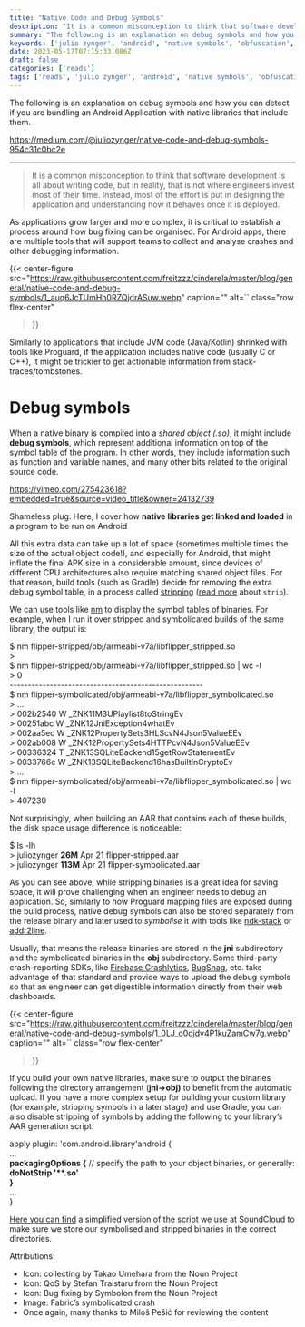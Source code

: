 ```yaml
---
title: "Native Code and Debug Symbols"
description: "It is a common misconception to think that software development is all about writing code, but in reality, that is not where engineers invest most of their time. Instead, most of the effort is put in…"
summary: "The following is an explanation on debug symbols and how you can detect if you are bundling an Android Application with native libraries that include them."
keywords: ['julio zynger', 'android', 'native symbols', 'obfuscation', 'optimization']
date: 2023-05-17T07:15:33.086Z
draft: false
categories: ['reads']
tags: ['reads', 'julio zynger', 'android', 'native symbols', 'obfuscation', 'optimization']
---
```


The following is an explanation on debug symbols and how you can detect if you are bundling an Android Application with native libraries that include them.

https://medium.com/@juliozynger/native-code-and-debug-symbols-954c31c0bc2e

---

 > It is a common misconception to think that software development is all about writing code, but in reality, that is not where engineers invest most of their time. Instead, most of the effort is put in designing the application and understanding how it behaves once it is deployed.

As applications grow larger and more complex, it is critical to establish a process around how bug fixing can be organised. For Android apps, there are multiple tools that will support teams to collect and analyse crashes and other debugging information.

{{< center-figure
    src="https://raw.githubusercontent.com/freitzzz/cinderela/master/blog/general/native-code-and-debug-symbols/1_auq6JcTUmHh0RZQjdrASuw.webp"
    caption=""
    alt=``
    class="row flex-center"
>}}

Similarly to applications that include JVM code (Java/Kotlin) shrinked with tools like Proguard, if the application includes native code (usually C or C++), it might be trickier to get actionable information from stack-traces/tombstones.

Debug symbols
=============

When a native binary is compiled into a _shared object (.so)_, it might include **debug symbols**, which represent additional information on top of the symbol table of the program. In other words, they include information such as function and variable names, and many other bits related to the original source code.

https://vimeo.com/275423618?embedded=true&source=video_title&owner=24132739

Shameless plug: Here, I cover how **native libraries get linked and loaded** in a program to be run on Android

All this extra data can take up a lot of space (sometimes multiple times the size of the actual object code!), and especially for Android, that might inflate the final APK size in a considerable amount, since devices of different CPU architectures also require matching shared object files. For that reason, build tools (such as Gradle) decide for removing the extra debug symbol table, in a process called [stripping](http://pubs.opengroup.org/onlinepubs/9699919799/utilities/strip.html) ([read more](https://www.technovelty.org/linux/stripping-shared-libraries.html) about `strip`).

We can use tools like [nm](https://sourceware.org/binutils/docs/binutils/nm.html) to display the symbol tables of binaries. For example, when I run it over stripped and symbolicated builds of the same library, the output is:

$ nm flipper-stripped/obj/armeabi-v7a/libflipper\_stripped.so  
\>  
$ nm flipper-stripped/obj/armeabi-v7a/libflipper\_stripped.so | wc -l  
\> 0  
\-----------------------------------------------------  
$ nm flipper-symbolicated/obj/armeabi-v7a/libflipper\_symbolicated.so  
\> ...  
\> 002b2540 W \_ZNK11M3UPlaylist8toStringEv  
\> 00251abc W \_ZNK12JniException4whatEv  
\> 002aa5ec W \_ZNK12PropertySets3HLScvN4Json5ValueEEv  
\> 002ab008 W \_ZNK12PropertySets4HTTPcvN4Json5ValueEEv  
\> 00336324 T \_ZNK13SQLiteBackend15getRowStatementEv  
\> 0033766c W \_ZNK13SQLiteBackend16hasBuiltInCryptoEv  
\> ...  
$ nm flipper-symbolicated/obj/armeabi-v7a/libflipper\_symbolicated.so | wc -l  
\> 407230

Not surprisingly, when building an AAR that contains each of these builds, the disk space usage difference is noticeable:

$ ls -lh  
\> juliozynger  **26M** Apr 21 flipper-stripped.aar  
\> juliozynger **113M** Apr 21 flipper-symbolicated.aar

As you can see above, while stripping binaries is a great idea for saving space, it will prove challenging when an engineer needs to debug an application. So, similarly to how Proguard mapping files are exposed during the build process, native debug symbols can also be stored separately from the release binary and later used to _symbolise_ it with tools like [ndk-stack](https://developer.android.com/ndk/guides/ndk-stack) or [addr2line](https://linux.die.net/man/1/addr2line).

Usually, that means the release binaries are stored in the **jni** subdirectory and the symbolicated binaries in the **obj** subdirectory. Some third-party crash-reporting SDKs, like [Firebase Crashlytics](https://docs.fabric.io/android/crashlytics/ndk.html#specifying-the-path-to-debug-and-release-binaries), [BugSnag](https://docs.bugsnag.com/api/ndk-symbol-mapping-upload/), etc. take advantage of that standard and provide ways to upload the debug symbols so that an engineer can get digestible information directly from their web dashboards.

{{< center-figure
    src="https://raw.githubusercontent.com/freitzzz/cinderela/master/blog/general/native-code-and-debug-symbols/1_0LJ_o0djdv4P1kuZamCw7g.webp"
    caption=""
    alt=``
    class="row flex-center"
>}}

If you build your own native libraries, make sure to output the binaries following the directory arrangement (**jni→obj)** to benefit from the automatic upload. If you have a more complex setup for building your custom library (for example, stripping symbols in a later stage) and use Gradle, you can also disable stripping of symbols by adding the following to your library’s AAR generation script:

apply plugin: 'com.android.library'android {  
  ...  
  **packagingOptions {**    // specify the path to your object binaries, or generally:    **doNotStrip '\*\*.so'  
  }**  
  ...  
}

[Here you can find](https://gist.github.com/julioz/ed8fd5007a6ac96bc9cdefb266796880) a simplified version of the script we use at SoundCloud to make sure we store our symbolised and stripped binaries in the correct directories.

Attributions:

*   Icon: collecting by Takao Umehara from the Noun Project
*   Icon: QoS by Stefan Traistaru from the Noun Project
*   Icon: Bug fixing by Symbolon from the Noun Project
*   Image: Fabric’s symbolicated crash
*   Once again, many thanks to Miloš Pešić for reviewing the content